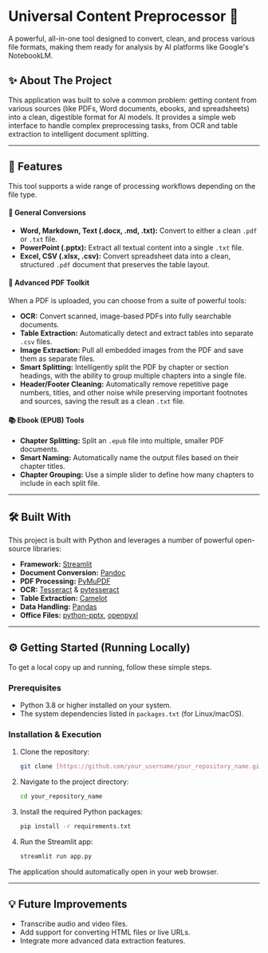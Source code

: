 # Universal Content Preprocessor 🤖

A powerful, all-in-one tool designed to convert, clean, and process various file formats, making them ready for analysis by AI platforms like Google's NotebookLM.



## ✨ About The Project

This application was built to solve a common problem: getting content from various sources (like PDFs, Word documents, ebooks, and spreadsheets) into a clean, digestible format for AI models. It provides a simple web interface to handle complex preprocessing tasks, from OCR and table extraction to intelligent document splitting.

---

## 🚀 Features

This tool supports a wide range of processing workflows depending on the file type.

#### **📄 General Conversions**
* **Word, Markdown, Text (.docx, .md, .txt):** Convert to either a clean `.pdf` or `.txt` file.
* **PowerPoint (.pptx):** Extract all textual content into a single `.txt` file.
* **Excel, CSV (.xlsx, .csv):** Convert spreadsheet data into a clean, structured `.pdf` document that preserves the table layout.

#### **📑 Advanced PDF Toolkit**
When a PDF is uploaded, you can choose from a suite of powerful tools:
* **OCR:** Convert scanned, image-based PDFs into fully searchable documents.
* **Table Extraction:** Automatically detect and extract tables into separate `.csv` files.
* **Image Extraction:** Pull all embedded images from the PDF and save them as separate files.
* **Smart Splitting:** Intelligently split the PDF by chapter or section headings, with the ability to group multiple chapters into a single file.
* **Header/Footer Cleaning:** Automatically remove repetitive page numbers, titles, and other noise while preserving important footnotes and sources, saving the result as a clean `.txt` file.

#### **📚 Ebook (EPUB) Tools**
* **Chapter Splitting:** Split an `.epub` file into multiple, smaller PDF documents.
* **Smart Naming:** Automatically name the output files based on their chapter titles.
* **Chapter Grouping:** Use a simple slider to define how many chapters to include in each split file.

---

## 🛠️ Built With

This project is built with Python and leverages a number of powerful open-source libraries:

* **Framework:** [Streamlit](https://streamlit.io/)
* **Document Conversion:** [Pandoc](https://pandoc.org/)
* **PDF Processing:** [PyMuPDF](https://github.com/pymupdf/PyMuPDF)
* **OCR:** [Tesseract](https://github.com/tesseract-ocr/tesseract) & [pytesseract](https://github.com/madmaze/pytesseract)
* **Table Extraction:** [Camelot](https://camelot-py.readthedocs.io/en/master/)
* **Data Handling:** [Pandas](https://pandas.pydata.org/)
* **Office Files:** [python-pptx](https://python-pptx.readthedocs.io/en/latest/), [openpyxl](https://openpyxl.readthedocs.io/en/stable/)

---

## ⚙️ Getting Started (Running Locally)

To get a local copy up and running, follow these simple steps.

### **Prerequisites**
* Python 3.8 or higher installed on your system.
* The system dependencies listed in `packages.txt` (for Linux/macOS).

### **Installation & Execution**
1.  Clone the repository:
    ```sh
    git clone [https://github.com/your_username/your_repository_name.git](https://github.com/your_username/your_repository_name.git)
    ```
2.  Navigate to the project directory:
    ```sh
    cd your_repository_name
    ```
3.  Install the required Python packages:
    ```sh
    pip install -r requirements.txt
    ```
4.  Run the Streamlit app:
    ```sh
    streamlit run app.py
    ```
The application should automatically open in your web browser.

---

## 💡 Future Improvements

* Transcribe audio and video files.
* Add support for converting HTML files or live URLs.
* Integrate more advanced data extraction features.
